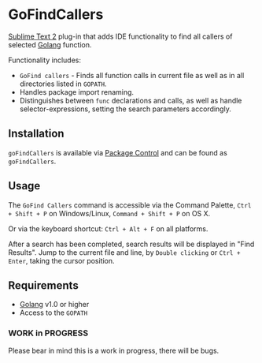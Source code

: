 # GoFindCallers

[Sublime Text 2][subl] plug-in that adds IDE functionality to find all callers of selected [Golang][go] function.

[subl]: http://www.sublimetext.com/2
[go]: http://golang.org/

Functionality includes:

- `GoFind callers` - Finds all function calls in current file as well as in all directories listed in `GOPATH`.
- Handles package import renaming.
- Distinguishes between `func` declarations and calls, as well as handle selector-expressions, setting the search parameters accordingly.

## Installation
`goFindCallers` is available via [Package Control][pkg-ctrl] and can be found as `goFindCallers`.

[pkg-ctrl]: http://wbond.net/sublime_packages/package_control

## Usage

The `GoFind Callers` command is accessible via the Command Palette, `Ctrl + Shift + P` on Windows/Linux, `Command + Shift + P` on OS X.

Or via the keyboard shortcut: `Ctrl + Alt + F` on all platforms.

After a search has been completed, search results will be displayed in "Find Results". Jump to the current file and line, by `Double clicking` or `Ctrl + Enter`, taking the cursor position.

## Requirements

- [Golang][go] v1.0 or higher
- Access to the `GOPATH`

[go]: http://golang.org/

### WORK in PROGRESS

Please bear in mind this is a work in progress, there will be bugs.
